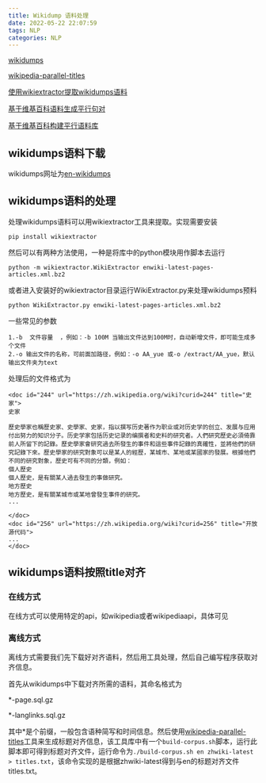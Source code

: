 ```yaml
---
title: Wikidump 语料处理
date: 2022-05-22 22:07:59
tags: NLP
categories: NLP
---
```




[wikidumps](https://dumps.wikimedia.org/enwiki/latest/)

[wikipedia-parallel-titles](https://github.com/clab/wikipedia-parallel-titles)

[使用wikiextractor提取wikidumps语料](https://blog.csdn.net/qq_38796548/article/details/108318375)

[基于维基百科语料生成平行句对](https://blog.csdn.net/bekote/article/details/89180243)

[基于维基百科构建平行语料库](https://blog.csdn.net/weixin_40902563/article/details/89311189)

## wikidumps语料下载

wikidumps网址为[en-wikidumps](https://dumps.wikimedia.org/enwiki/latest/)

## wikidumps语料的处理

处理wikidumps语料可以用wikiextractor工具来提取。实现需要安装

```
pip install wikiextractor
```

然后可以有两种方法使用，一种是将库中的python模块用作脚本去运行

```
python -m wikiextractor.WikiExtractor enwiki-latest-pages-articles.xml.bz2
```

或者进入安装好的wikiextractor目录运行WikiExtractor.py来处理wikidumps预料

```
python WikiExtractor.py enwiki-latest-pages-articles.xml.bz2
```

一些常见的参数

```
1.-b  文件容量  ，例如：-b 100M 当输出文件达到100M时，自动新增文件，即可能生成多个文件
2.-o 输出文件的名称，可前面加路径，例如：-o AA_yue 或-o /extract/AA_yue，默认输出文件夹为text
```

处理后的文件格式为

```
<doc id="244" url="https://zh.wikipedia.org/wiki?curid=244" title="史家">
史家

歷史學家也稱歷史家、史學家、史家，指以撰写历史著作为职业或对历史学的创立、发展与应用付出努力的知识分子。历史学家包括历史记录的编撰者和史料的研究者。人們研究歷史必須倚靠前人所留下的記錄。歷史學家會研究過去所發生的事件和這些事件記錄的真確性，並將他們的研究記錄下來。歷史學家的研究對象可以是某人的經歷，某城市、某地或某國家的發展。根據他們不同的研究對象，歷史可有不同的分類，例如：
個人歷史
個人歷史，是有關某人過去發生的事做研究。
地方歷史
地方歷史，是有關某城市或某地曾發生事件的研究。
...

</doc>
<doc id="256" url="https://zh.wikipedia.org/wiki?curid=256" title="开放源代码">
...
</doc>
```



## wikidumps语料按照title对齐

### 在线方式

在线方式可以使用特定的api，如wikipedia或者wikipediaapi，具体可见



### 离线方式

离线方式需要我们先下载好对齐语料，然后用工具处理，然后自己编写程序获取对齐信息。

首先从wikidumps中下载对齐所需的语料，其命名格式为

*-page.sql.gz

*-langlinks.sql.gz

其中*是个前缀，一般包含语种简写和时间信息。然后使用[wikipedia-parallel-titles](https://github.com/clab/wikipedia-parallel-titles)工具来生成标题对齐信息，该工具库中有一个`build-corpus.sh`脚本，运行此脚本即可得到标题对齐文件，运行命令为`./build-corpus.sh en zhwiki-latest > titles.txt`，该命令实现的是根据zhwiki-latest得到与en的标题对齐文件titles.txt。

